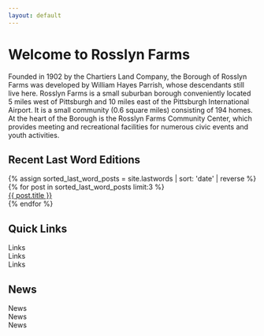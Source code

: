 ```yaml
---
layout: default
---
```


<!-- <div class="grid-x">
  <div class="cell center">
    <span class="announcement">A new and improved website is coming soon - stay tuned.</span>
    <img src="/assets/img/hero.svg" />
  </div>
</div> -->

# Welcome to Rosslyn Farms
Founded in 1902 by the Chartiers Land Company, the Borough of Rosslyn Farms was developed by William Hayes Parrish, whose descendants still live here.  Rosslyn Farms is a small suburban borough conveniently located 5 miles west of Pittsburgh and 10 miles east of the Pittsburgh International Airport. It is a small community (0.6 square miles) consisting of 194 homes. At the heart of the Borough is the Rosslyn Farms Community Center, which provides meeting and recreational facilities for numerous civic events and youth activities.

<div class="grid-x">
  <div class="cell medium-4 large-12">
    <h2>Recent Last Word Editions</h2>
    <div class="grid-x">
      {% assign sorted_last_word_posts = site.lastwords | sort: 'date' | reverse %}
      {% for post in sorted_last_word_posts limit:3 %}
        <div class="cell large-4">
          <a href="/assets/pdf/lastwords/{{ post.pdf }}" target="_blank">
            {{ post.title }}
          </a>
        </div>
      {% endfor %}
    </div>
  </div>

  <div class="cell medium-4 large-12">
    <h2>Quick Links</h2>
    <div class="grid-x">
      <div class="cell large-4">
        Links
      </div>
      <div class="cell large-4">
        Links
      </div>
      <div class="cell large-4">
        Links
      </div>
    </div>
  </div>

  <div class="cell medium-4 large-12">
    <h2>News</h2>
    <div class="grid-x">
      <div class="cell large-4">
        News
      </div>
      <div class="cell large-4">
        News
      </div>
      <div class="cell large-4">
        News
      </div>
    </div>
  </div>
</div>
